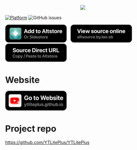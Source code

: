 <p align="center">
  <img src="[https://raw.githubusercontent.com/itzthatm1nn/EeveeSpotify-AltSource/refs/heads/main/imgs/banner.png]"/>
</p>

[![Platform](http://img.shields.io/badge/platform-iOS/iPadOS/macOS-black.svg)](https://developer.apple.com/iphone/index.action)
![GitHub issues](https://img.shields.io/github/issues-raw/YTLitePlus/YTLitePlus-Altstore?color=black&)

<a href="https://tinyurl.com/YTLiteAltstore"><img src="https://raw.githubusercontent.com/YTLitePlus/Assets/main/Github/Buttons/Altstore/Altstore.png" width="200"></a>
&nbsp;
<a href="https://altsource.by.lao.sb/browse/?source=https%3A%2F%2Fraw.githubusercontent.com%2FBalackburn%2FYTLitePlusAltstore%2Fmain%2Fapps.json"><img src="https://raw.githubusercontent.com/YTLitePlus/Assets/main/Github/Buttons/Altstore/altsource.by.lao.sb.png"
 width="200"></a>
&nbsp;
<a href="https://raw.githubusercontent.com/YTLitePlus/YTLitePlus-Altstore/main/apps.json"><img src="https://raw.githubusercontent.com/YTLitePlus/Assets/main/Github/Buttons/Altstore/URL.png" width="200"></a>

# Website 
<a href="https://ytliteplus.github.io/"><img src="https://raw.githubusercontent.com/YTLitePlus/Assets/main/Github/Buttons/Website.png" width="200"></a>
&nbsp;

# Project repo
https://github.com/YTLitePlus/YTLitePlus

